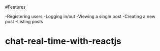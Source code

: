#Features

-Registering users
-Logging in/out
-Viewing a single post
-Creating a new post
-Listing posts
# chat-real-time-with-reactjs
